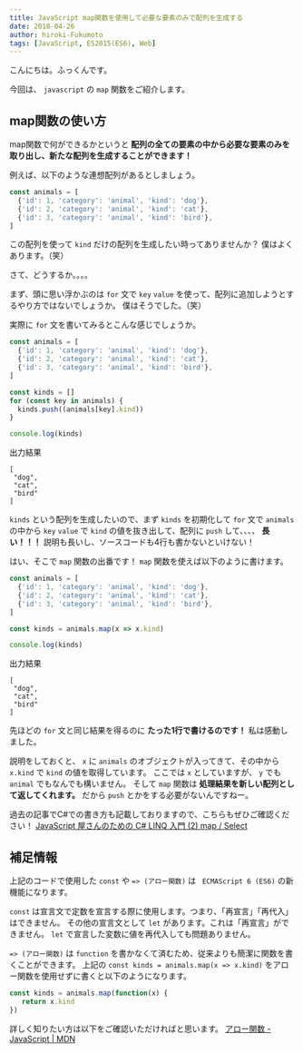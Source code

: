 ```yaml
---
title: JavaScript map関数を使用して必要な要素のみで配列を生成する
date: 2018-04-26
author: hiroki-Fukumoto
tags: [JavaScript, ES2015(ES6), Web]
---
```


こんにちは。ふっくんです。

今回は、 `javascript` の `map` 関数をご紹介します。

## map関数の使い方

map関数で何ができるかというと **配列の全ての要素の中から必要な要素のみを取り出し、新たな配列を生成することができます！**

例えば、以下のような連想配列があるとしましょう。

```javascript
const animals = [
  {'id': 1, 'category': 'animal', 'kind': 'dog'},
  {'id': 2, 'category': 'animal', 'kind': 'cat'},
  {'id': 3, 'category': 'animal', 'kind': 'bird'},
]
```

この配列を使って `kind` だけの配列を生成したい時ってありませんか？
僕はよくあります。（笑）

さて、どうするか。。。。

まず、頭に思い浮かぶのは `for` 文で `key` `value` を使って、配列に追加しようとするやり方ではないでしょうか。
僕はそうでした。（笑）

実際に `for` 文を書いてみるとこんな感じでしょうか。

```javascript
const animals = [
  {'id': 1, 'category': 'animal', 'kind': 'dog'},
  {'id': 2, 'category': 'animal', 'kind': 'cat'},
  {'id': 3, 'category': 'animal', 'kind': 'bird'},
]

const kinds = []
for (const key in animals) {
  kinds.push((animals[key].kind))
}

console.log(kinds)
```

出力結果
```
[
 "dog",
 "cat",
 "bird"
]
```

`kinds` という配列を生成したいので、まず `kinds` を初期化して `for` 文で `animals` の中から `key` `value` で `kind` の値を抜き出して、配列に `push` して、、、、
**長い！！！**
説明も長いし、ソースコードも4行も書かないといけない！

はい、そこで `map` 関数の出番です！
`map` 関数を使えば以下のように書けます。

```javascript
const animals = [
  {'id': 1, 'category': 'animal', 'kind': 'dog'},
  {'id': 2, 'category': 'animal', 'kind': 'cat'},
  {'id': 3, 'category': 'animal', 'kind': 'bird'},
]

const kinds = animals.map(x => x.kind)

console.log(kinds)
```

出力結果
```
[
 "dog",
 "cat",
 "bird"
]
```

先ほどの `for` 文と同じ結果を得るのに **たった1行で書けるのです！**
私は感動しました。

説明をしておくと、 `x` に `animals` のオブジェクトが入ってきて、その中から `x.kind` で `kind` の値を取得しています。
ここでは `x` としていますが、 `y` でも `animal` でもなんでも構いません。
そして `map` 関数は **処理結果を新しい配列として返してくれます。**
だから `push` とかをする必要がないんですねー。

過去の記事でC#での書き方も記載しておりますので、こちらもぜひご確認ください！
[JavaScript 屋さんのための C# LINQ 入門 (2) map / Select](https://mseeeen.msen.jp/linq-basic-for-javascript-programmers-2/)

## 補足情報

上記のコードで使用した `const` や `=> (アロー関数)` は ` ECMAScript 6 (ES6)` の新機能になります。

`const` は宣言文で定数を宣言する際に使用します。つまり、「再宣言」「再代入」はできません。
その他の宣言文として `let` があります。これは「再宣言」ができません。
`let` で宣言した変数に値を再代入しても問題ありません。

`=> (アロー関数)` は `function` を書かなくて済むため、従来よりも簡潔に関数を書くことができます。
上記の `const kinds = animals.map(x => x.kind)` をアロー関数を使用せずに書くと以下のようになります。

```javascript
const kinds = animals.map(function(x) {
   return x.kind
})
```

詳しく知りたい方は以下をご確認いただければと思います。
[アロー関数 - JavaScript | MDN](https://developer.mozilla.org/ja/docs/Web/JavaScript/Reference/arrow_functions)